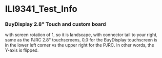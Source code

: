 # ILI9341_Test_Info
### BuyDisplay 2.8" Touch and custom board
with screen rotation of 1, so it is landscape, with connector tail to your right, same as the PJRC 2.8" touchscreens, 0,0 for the BuyDisplay touchscreen is in the lower left corner vs the upper right for the PJRC. In other words, the Y-axis is flipped.